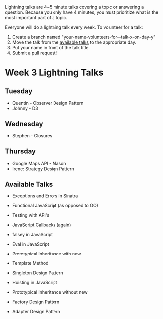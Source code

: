 Lightning talks are 4~5 minute talks covering a topic or answering a question.
Because you only have 4 minutes, you must prioritize what is the most important
part of a topic.

Everyone will do a lightning talk every week. To volunteer for a talk:

1. Create a branch named "your-name-volunteers-for--talk-x-on-day-y"
2. Move the talk from the [available talks](#availabl-talks) to the appropriate
   day.
3. Put your name in front of the talk title.
4. Submit a pull request!

# Week 3 Lightning Talks

## Tuesday

  *  Quentin - Observer Design Pattern
  *  Johnny - D3

## Wednesday
  *  Stephen - Closures

## Thursday
- Google Maps API - Mason 
- Irene: Strategy Design Pattern

## Available Talks
  *  Exceptions and Errors in Sinatra
  *  Functional JavaScript (as opposed to OO)

  *  Testing with API's
  *  JavaScript Callbacks (again)
  *  falsey in JavaScript
  *  Eval in JavaScript
  *  Prototypical Inheritance with new
  *  Template Method
  *  Singleton Design Pattern
  *  Hoisting in JavaScript
  *  Prototypical Inheritance without new

  *  Factory Design Pattern
  *  Adapter Design Pattern
